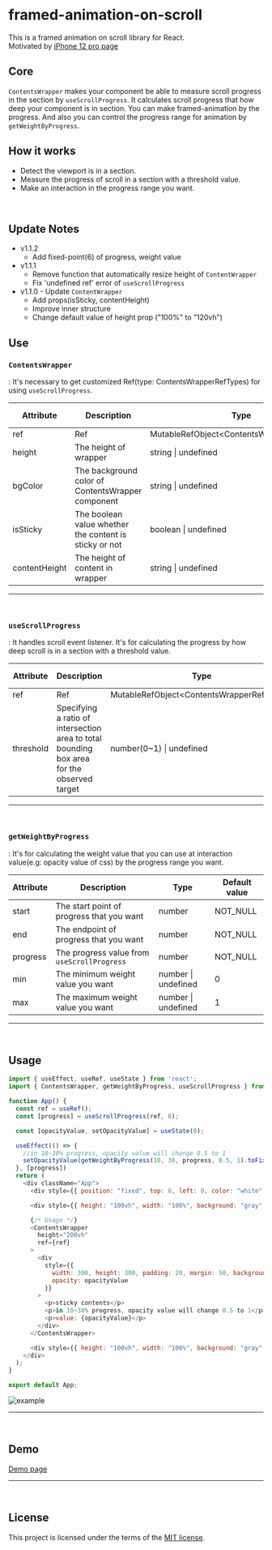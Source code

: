 # framed-animation-on-scroll
This is a framed animation on scroll library for React.
<br>
Motivated by [iPhone 12 pro page](https://www.apple.com/iphone-12-pro/?afid=p238%7Cs3as1Krbs-dc_mtid_209254jz40384_pcrid_472722877628_pgrid_119804248508_&cid=wwa-kr-kwgo-iphone-Brand-Announce-General-)

## Core
`ContentsWrapper` makes your component be able to measure scroll progress in the section by `useScrollProgress`. It calculates scroll progress that how deep your component is in section. You can make framed-animation by the progress. And also you can control the progress range for animation by `getWeightByProgress`.

## How it works
* Detect the viewport is in a section.
* Measure the progress of scroll in a section with a threshold value.
* Make an interaction in the progress range you want.

<br>

## Update Notes
 - v1.1.2
    - Add fixed-point(6) of progress, weight value
 - v1.1.1
    - Remove function that automatically resize height of `ContentWrapper`
    - Fix 'undefined ref' error of `useScrollProgress`
 - v1.1.0 - Update `ContentWrapper`
    - Add props(isSticky, contentHeight)
    - Improve inner structure
    - Change default value of height prop ("100%" to "120vh")

## Use
### `ContentsWrapper`
: It's necessary to get customized Ref(type: ContentsWrapperRefTypes) for using `useScrollProgress`.

|Attribute|Description|Type|Default value|
|------|---|-------|---|
|ref|Ref|MutableRefObject&lt;ContentsWrapperRefTypes&gt;|NOT_NULL|
|height|The height of wrapper|string &#124; undefined|"120vh"|
|bgColor|The background color of ContentsWrapper component|string &#124; undefined|"black"|
|isSticky|The boolean value whether the content is sticky or not|boolean &#124; undefined|true|
|contentHeight|The height of content in wrapper|string &#124; undefined|"100vh"|

----
<br>

### `useScrollProgress`
: It handles scroll event listener. It's for calculating the progress by how deep scroll is in a section with a threshold value.

|Attribute|Description|Type|Default value|
|------|---|-------|---|
|ref|Ref|MutableRefObject&lt;ContentsWrapperRefTypes&gt;|NOT_NULL|
|threshold|Specifying a ratio of intersection area to total bounding box area for the observed target|number(0~1) &#124; undefined|0.5|

----
<br>

### `getWeightByProgress`
: It's for calculating the weight value that you can use at interaction value(e.g: opacity value of css) by the progress range you want.

|Attribute|Description|Type|Default value|
|------|---|-------|---|
|start|The start point of progress that you want|number|NOT_NULL|
|end|The endpoint of progress that you want|number|NOT_NULL|
|progress|The progress value from `useScrollProgress`|number|NOT_NULL|
|min|The minimum weight value you want|number &#124; undefined|0|
|max|The maximum weight value you want|number &#124; undefined|1|

----
<br>

## Usage
```js 
import { useEffect, useRef, useState } from 'react';
import { ContentsWrapper, getWeightByProgress, useScrollProgress } from 'framed-animation-on-scroll';

function App() {
  const ref = useRef();
  const [progress] = useScrollProgress(ref, 0);

  const [opacityValue, setOpacityValue] = useState(0);

  useEffect(() => {
    //in 10~30% progress, opacity value will change 0.5 to 1
    setOpacityValue(getWeightByProgress(10, 30, progress, 0.5, 1).toFixed(3));
  }, [progress])
  return (
    <div className="App">
      <div style={{ position: "fixed", top: 0, left: 0, color: "white", zIndex: 999, fontSize: "30px" }}>Scroll progress in black section: {progress} %</div>

      <div style={{ height: "100vh", width: "100%", background: "gray" }} />

      {/* Usage */}
      <ContentsWrapper
        height="200vh"
        ref={ref}
      >
        <div
          style={{
            width: 300, height: 300, padding: 20, margin: 50, background: "green", color: "white", fontSize: "20px",
            opacity: opacityValue
          }}
        >
          <p>sticky contents</p>
          <p>in 10~30% progress, opacity value will change 0.5 to 1</p>
          <p>value: {opacityValue}</p>
        </div>
      </ContentsWrapper>

      <div style={{ height: "100vh", width: "100%", background: "gray" }} />
    </div>
  );
}

export default App;


````
![example](https://media4.giphy.com/media/nAY7v7WdzzB07TUVMG/giphy.gif)


----
<br>


## Demo

[Demo page](https://nextwind-rho.vercel.app/)

----
<br>

## License
This project is licensed under the terms of the
[MIT license](https://github.com/cha-yh/Nextwind/blob/master/LICENSE.md).

